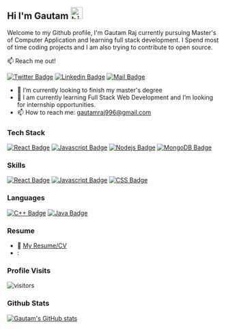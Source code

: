 ## Hi I'm Gautam <img src="https://user-images.githubusercontent.com/1303154/88677602-1635ba80-d120-11ea-84d8-d263ba5fc3c0.gif" width="28px" height="28px" alt="hi">

Welcome to my Github profile, I'm Gautam Raj currently pursuing Master's of Computer Application and learning full stack development. I Spend most of time coding projects and I am also trying to contribute to open source.

:mailbox: Reach me out!

[![Twitter Badge](https://img.shields.io/badge/-@grajdev12-1ca0f1?style=flat&labelColor=1ca0f1&logo=twitter&logoColor=white&link=https://twitter.com/Ipenywis)](https://twitter.com/grajdev12)  [![Linkedin Badge](https://img.shields.io/badge/-grajdev12-0e76a8?style=flat&labelColor=0e76a8&logo=linkedin&logoColor=white)](https://www.linkedin.com/in/grajdev12/) [![Mail Badge](https://img.shields.io/badge/-gautamraj996-c0392b?style=flat&labelColor=c0392b&logo=gmail&logoColor=white)](mailto:gautamraj996@gmail.com)


- 🔭 I’m currently looking to finish my master's degree
- 🤔 I am currently learning Full Stack Web Development and I’m looking for internship opportunities.
- 📫 How to reach me: gautamraj996@gmail.com
  

### Tech Stack

[![React Badge](https://img.shields.io/badge/-React-61DBFB?style=for-the-badge&labelColor=black&logo=react&logoColor=61DBFB)](#) [![Javascript Badge](https://img.shields.io/badge/-Javascript-F0DB4F?style=for-the-badge&labelColor=black&logo=javascript&logoColor=F0DB4F)](#)  [![Nodejs Badge](https://img.shields.io/badge/-Nodejs-3C873A?style=for-the-badge&labelColor=black&logo=node.js&logoColor=3C873A)](#) [![MongoDB Badge](https://img.shields.io/badge/MongoDB-%234ea94b.svg?style=for-the-badge&logo=mongodb&logoColor=white)](#)


### Skills

[![React Badge](https://img.shields.io/badge/HTML5-E34F26?style=for-the-badge&logo=html5&logoColor=white)](#) [![Javascript Badge](https://img.shields.io/badge/-Javascript-F0DB4F?style=for-the-badge&labelColor=black&logo=javascript&logoColor=F0DB4F)](#)  [![CSS Badge](https://img.shields.io/badge/CSS3-1572B6?style=for-the-badge&logo=css3&logoColor=white)](#) 

### Languages

[![C++ Badge](https://img.shields.io/badge/C%2B%2B-00599C?style=for-the-badge&logo=c%2B%2B&logoColor=white)](#) [![Java Badge](https://img.shields.io/badge/Java-ED8B00?style=for-the-badge&logo=openjdk&logoColor=white)](#) 


### Resume
- :paperclip: [My Resume/CV](https://drive.google.com/file/d/1kd-1ugITuomzkwyVXVzCw1xxRn8bSote/view?usp=sharing)
- :


### Profile Visits 

![visitors](https://visitor-badge.glitch.me/badge?page_id=GautamRaj-12.GautamRaj-12)

### Github Stats

[![Gautam's GitHub stats](https://github-readme-stats.vercel.app/api?username=GautamRaj-12)](https://github.com/anuraghazra/github-readme-stats)

